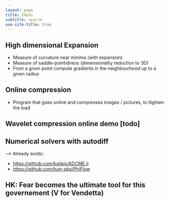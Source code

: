 ```yaml
---
layout: page
title: Ideas
subtitle: sparse
use-site-title: true
---
```


## High dimensional Expansion
- Measure of curvature near minima (with expansion)
- Measure of saddle-pointidness (dimensionality reduction to 3D)
- From a given point compute gradients in the neighbourhood up to a given radius

## Online compression
- Program that goes online and compresses images / pictures, to llighten the load

## Wavelet compression online demo [todo]

## Numerical solvers with autodiff
--> Already exists:
- https://github.com/kailaix/ADCME.jl
- https://github.com/tum-pbs/PhiFlow

## HK: Fear becomes the ultimate tool for this governement (V for Vendetta)

